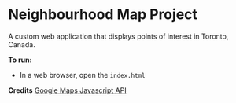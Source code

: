 # Neighbourhood Map Project
A custom web application that displays points of interest in Toronto, Canada.

**To run:**
* In a web browser, open the `index.html`

**Credits**
[Google Maps Javascript API](https://developers.google.com/maps/documentation/javascript/tutorial)  